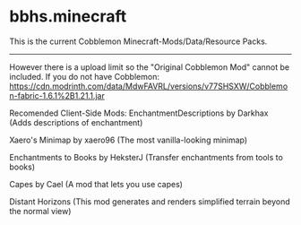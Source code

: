 # bbhs.minecraft
This is the current Cobblemon Minecraft-Mods/Data/Resource Packs.

----------------------------------------------------------------------------------------------------------------------
However there is a upload limit so the "Original Cobblemon Mod" cannot be included.
If you do not have Cobblemon: https://cdn.modrinth.com/data/MdwFAVRL/versions/v77SHSXW/Cobblemon-fabric-1.6.1%2B1.21.1.jar

Recomended Client-Side Mods:
EnchantmentDescriptions by Darkhax
 (Adds descriptions of enchantment)

Xaero's Minimap by xaero96
 (The most vanilla-looking minimap)

Enchantments to Books by HeksterJ
 (Transfer enchantments from tools to books)

Capes by Cael
 (A mod that lets you use capes)

Distant Horizons
 (This mod generates and renders simplified terrain beyond the normal view)
